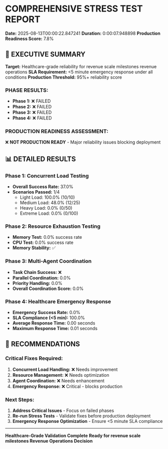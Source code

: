 
# COMPREHENSIVE STRESS TEST REPORT
**Date:** 2025-08-13T00:00:22.847241
**Duration:** 0:00:07.948898
**Production Readiness Score:** 7.8%

## 🎯 EXECUTIVE SUMMARY

**Target:** Healthcare-grade reliability for revenue scale milestones revenue operations
**SLA Requirement:** <5 minute emergency response under all conditions
**Production Threshold:** 95%+ reliability score

### **PHASE RESULTS:**
- **Phase 1:** ❌ FAILED
- **Phase 2:** ❌ FAILED
- **Phase 3:** ❌ FAILED
- **Phase 4:** ❌ FAILED

### **PRODUCTION READINESS ASSESSMENT:**
❌ **NOT PRODUCTION READY** - Major reliability issues blocking deployment

## 📊 DETAILED RESULTS

### Phase 1: Concurrent Load Testing
- **Overall Success Rate:** 37.0%
- **Scenarios Passed:** 1/4
  - Light Load: 100.0% (10/10)
  - Medium Load: 48.0% (12/25)
  - Heavy Load: 0.0% (0/50)
  - Extreme Load: 0.0% (0/100)

### Phase 2: Resource Exhaustion Testing
- **Memory Test:** 0.0% success rate
- **CPU Test:** 0.0% success rate
- **Memory Stability:** ✅

### Phase 3: Multi-Agent Coordination
- **Task Chain Success:** ❌
- **Parallel Coordination:** 0.0%
- **Priority Handling:** 0.0%
- **Overall Coordination Score:** 0.0%

### Phase 4: Healthcare Emergency Response
- **Emergency Success Rate:** 0.0%
- **SLA Compliance (<5 min):** 100.0%
- **Average Response Time:** 0.00 seconds
- **Maximum Response Time:** 0.01 seconds


## 🎯 RECOMMENDATIONS

### **Critical Fixes Required:**
1. **Concurrent Load Handling:** ❌ Needs improvement
2. **Resource Management:** ❌ Needs optimization
3. **Agent Coordination:** ❌ Needs enhancement
4. **Emergency Response:** ❌ Critical - blocks production

### **Next Steps:**
1. **Address Critical Issues** - Focus on failed phases
2. **Re-run Stress Tests** - Validate fixes before production deployment
3. **Emergency Response Optimization** - Ensure <5 minute SLA compliance

---
**Healthcare-Grade Validation Complete**
**Ready for revenue scale milestones Revenue Operations Decision**
